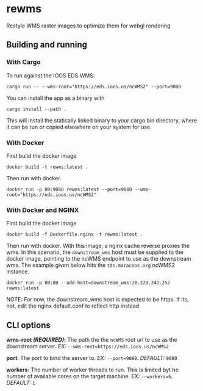 # rewms

Restyle WMS raster images to optimize them for webgl rendering

## Building and running

### With Cargo

To run against the IOOS EDS WMS:

```
cargo run -- --wms-root="https://eds.ioos.us/ncWMS2" --port=9080
```

You can install the app as a binary with 

```
cargo install --path .
```

This will install the statically linked binary to your cargo bin directory, where it can be run or copied elsewhere on your system for use.

### With Docker

First build the docker image

```
docker build -t rewms:latest .
```

Then run with docker. 

```
docker run -p 80:9080 rewms:latest --port=9080 --wms-root="https://eds.ioos.us/ncWMS2"
```

### With Docker and NGINX

First build the docker image

```
docker build -f Dockerfile.nginx -t rewms:latest .
```

Then run with docker. With this image, a nginx cache reverse proxies the wms. In this scenario, the `downstream_wms` host must be supplied to the docker image, pointing to the ncWMS endpoint to use as the downstream wms. The example given below hits the `tds.maracoos.org` ncWMS2 instance.

```
docker run -p 80:80 --add-host=downstream_wms:20.228.242.252 rewms:latest
```

NOTE: For now, the downstream_wms host is expected to be https. If its, not, edit the nginx default.conf to reflect http instead

## CLI options

**wms-root *(REQUIRED)*:** The path the the `ncWMS` root url to use as the downstream server. *EX:* `--wms-root=https://eds.ioos.us/ncWMS2`

**port**: The port to bind the server to. *EX:* `--port=9080`. *DEFAULT:* `9080`

**workers**: The number of worker threads to run. This is limited byt he number of available cores on the target machine. *EX:* `--workers=6`. *DEFAULT:* `1`